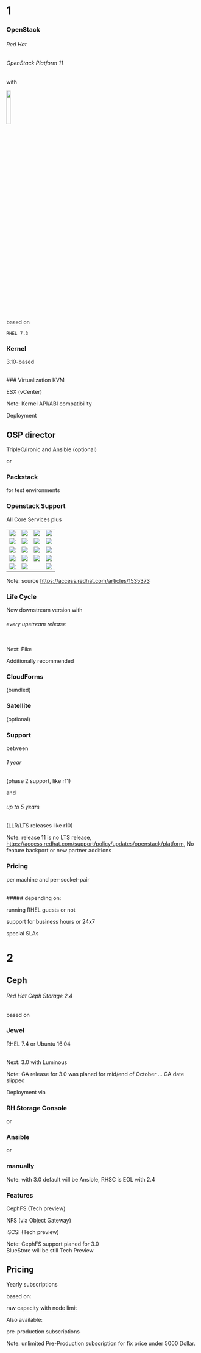 <!-- .slide: data-background-image="images/redhat-logo.svg" data-background-size="90% auto" -->


<!-- Slide -->
# 1
### OpenStack 


<!-- Slide -->
###### Red Hat 
###### OpenStack Platform 11
with

<img src="images/openstack/openstack-ocata-release-logo-480.png" style="width:15%;">

based on

`RHEL 7.3`


<!-- Slide -->
### Kernel
3.10-based

<br>
### Virtualization <!-- .element class="fragment" data-fragment-index="1"-->
KVM<!-- .element class="fragment" data-fragment-index="1"-->

ESX (vCenter)<!-- .element class="fragment" data-fragment-index="1"-->

Note: Kernel API/ABI compatibility


<!-- Slide -->
Deployment

## OSP director
TripleO/Ironic and Ansible (optional)

or

### Packstack
for test environments


<!-- Slide -->
### Openstack Support

All Core Services plus

<table>
<tr>
    <td><img src="images/openstack/aodh.svg"></td>
    <td><img src="images/openstack/barbican-notsupported.svg"></td>
    <td><img src="images/openstack/ceilometer.svg"></td>
    <td><img src="images/openstack/designate-techpreview.svg"></td>
</tr>
<tr>
    <td><img src="images/openstack/gnocchi.svg"></td>
    <td><img src="images/openstack/heat.svg"></td>
    <td><img src="images/openstack/horizon.svg"></td>
    <td><img src="images/openstack/ironic.svg"></td>
</tr>
<tr>
    <td><img src="images/openstack/magnum-notsupported.svg"></td>
    <td><img src="images/openstack/manila.svg"></td>
    <td><img src="images/openstack/mistral-notsupported.svg"></td>
    <td><img src="images/openstack/monasca-notsupported.svg"></td>
</tr>
<tr>
    <td><img src="images/openstack/murano-notsupported.svg"></td>
    <td><img src="images/openstack/panko.svg"></td>
    <td><img src="images/openstack/rally-techpreview.svg"></td>
    <td><img src="images/openstack/sahara.svg"></td>
</tr>
<tr>
    <td><img src="images/openstack/tempest.svg"></td>
    <td><img src="images/openstack/trove-notsupported.svg"></td>
    <td></td>
    <td><img src="images/openstack/legend.svg"></td>
</tr>
</table>

Note: source https://access.redhat.com/articles/1535373


<!-- Slide -->
### Life Cycle 
New downstream version with

###### every upstream release

<br>
Next: Pike


<!-- Slide -->
Additionally recommended

### CloudForms
(bundled)
### Satellite
(optional)


<!-- Slide -->
### Support
between
###### 1 year 
(phase 2 support, like r11) 

and 

###### up to 5 years
(LLR/LTS releases like r10)

Note: release 11 is no LTS release, https://access.redhat.com/support/policy/updates/openstack/platform, No feature backport or new partner additions


<!-- Slide -->
### Pricing

per machine and per-socket-pair

<br>
##### depending on:

running RHEL guests or not

support for business hours or 24x7

special SLAs


<!-- Slide -->
# 2
## Ceph


<!-- Slide -->
###### Red Hat Ceph Storage 2.4

based on

### Jewel
RHEL 7.4 or Ubuntu 16.04

<br>
Next: 3.0 with Luminous

Note: GA release for 3.0 was planed for mid/end of October ... GA date slipped


<!-- Slide -->
Deployment via
### RH Storage Console
or
### Ansible
or
### manually

Note: with 3.0 default will be Ansible, RHSC is EOL with 2.4


<!-- Slide -->
### Features 

CephFS (Tech preview)

NFS (via Object Gateway)

iSCSI (Tech preview)

Note: CephFS support planed for 3.0 <br> BlueStore will be still Tech Preview


<!-- Slide -->
## Pricing

Yearly subscriptions

based on:

raw capacity with node limit

Also available: <!-- .element class="fragment" data-fragment-index="1"-->

pre-production subscriptions <!-- .element class="fragment" data-fragment-index="1"-->

Note: unlimited Pre-Production subscription for fix price under 5000 Dollar.

